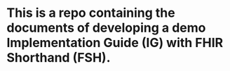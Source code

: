 # This is a repo containing the documents of developing a demo Implementation Guide (IG) with FHIR Shorthand (FSH).
